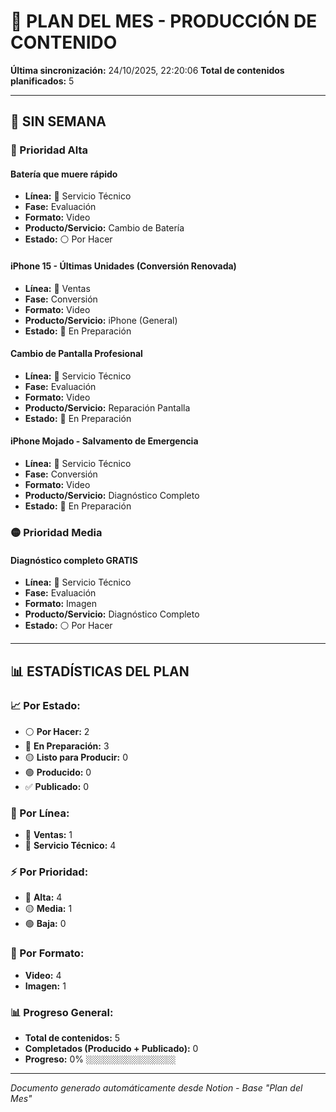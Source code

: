 # 📅 PLAN DEL MES - PRODUCCIÓN DE CONTENIDO

**Última sincronización:** 24/10/2025, 22:20:06
**Total de contenidos planificados:** 5

---

## 📆 SIN SEMANA

### 🔴 Prioridad Alta

#### Batería que muere rápido
- **Línea:** 🔧 Servicio Técnico
- **Fase:** Evaluación
- **Formato:** Video
- **Producto/Servicio:** Cambio de Batería
- **Estado:** ⚪ Por Hacer

#### iPhone 15 - Últimas Unidades (Conversión Renovada)
- **Línea:** 🛒 Ventas
- **Fase:** Conversión
- **Formato:** Video
- **Producto/Servicio:** iPhone (General)
- **Estado:** 🔵 En Preparación

#### Cambio de Pantalla Profesional
- **Línea:** 🔧 Servicio Técnico
- **Fase:** Evaluación
- **Formato:** Video
- **Producto/Servicio:** Reparación Pantalla
- **Estado:** 🔵 En Preparación

#### iPhone Mojado - Salvamento de Emergencia
- **Línea:** 🔧 Servicio Técnico
- **Fase:** Conversión
- **Formato:** Video
- **Producto/Servicio:** Diagnóstico Completo
- **Estado:** 🔵 En Preparación


### 🟡 Prioridad Media

#### Diagnóstico completo GRATIS
- **Línea:** 🔧 Servicio Técnico
- **Fase:** Evaluación
- **Formato:** Imagen
- **Producto/Servicio:** Diagnóstico Completo
- **Estado:** ⚪ Por Hacer


---

## 📊 ESTADÍSTICAS DEL PLAN

### 📈 Por Estado:
- ⚪ **Por Hacer:** 2
- 🔵 **En Preparación:** 3
- 🟡 **Listo para Producir:** 0
- 🟢 **Producido:** 0
- ✅ **Publicado:** 0

### 🎯 Por Línea:
- 🛒 **Ventas:** 1
- 🔧 **Servicio Técnico:** 4

### ⚡ Por Prioridad:
- 🔴 **Alta:** 4
- 🟡 **Media:** 1
- 🟢 **Baja:** 0

### 📱 Por Formato:
- **Video:** 4
- **Imagen:** 1

### 📊 Progreso General:
- **Total de contenidos:** 5
- **Completados (Producido + Publicado):** 0
- **Progreso:** 0% `░░░░░░░░░░░░░░░░░░░░`

---
*Documento generado automáticamente desde Notion - Base "Plan del Mes"*